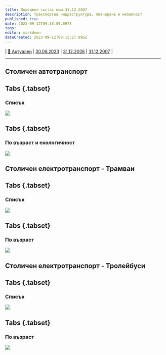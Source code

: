 ```yaml
---
title: Подвижен състав към 31.12.2007
description: Транспортна инфраструктура, планиране и мобилност
published: true
date: 2023-09-12T09:18:59.697Z
tags: 
editor: markdown
dateCreated: 2023-09-12T09:15:27.996Z
---
```


| [:notebook_with_decorative_cover: Актуален](/bg/public-transport/fleet-list/actual) | [30.06.2023](/bg/public-transport/fleet-list/20230630) | [31.12.2008](/bg/public-transport/fleet-list/20081231) | [31.12.2007](/bg/public-transport/fleet-list/20071231) | 



---


## Столичен автотранспорт
## Tabs {.tabset}
### Списък
<img src="https://drive.google.com/uc?id=1KXSdgF7i_NeUptK5S_3rXIxjtPuWVN11">

## Tabs {.tabset}
### По възраст и екологичност
<img src="https://drive.google.com/uc?id=1DA9nuuvtI_GekO-ZXps7krhikGH_C0gf">

## Столичен електротранспорт - Трамваи
## Tabs {.tabset}
### Списък
<img src="https://drive.google.com/uc?id=">

## Tabs {.tabset}
### По възраст
<img src="https://drive.google.com/uc?id=">

## Столичен електротранспорт - Тролейбуси
## Tabs {.tabset}
### Списък
<img src="https://drive.google.com/uc?id=">

## Tabs {.tabset}
### По възраст
<img src="https://drive.google.com/uc?id=">

